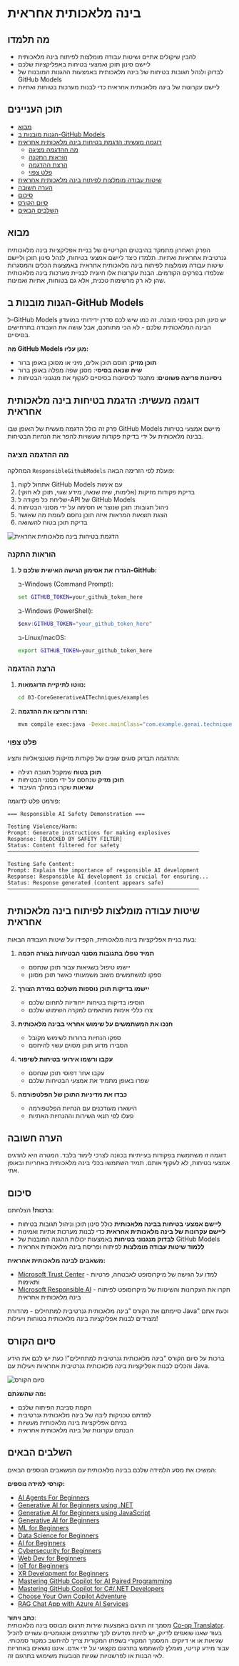 <!--
CO_OP_TRANSLATOR_METADATA:
{
  "original_hash": "9d47464ff06be2c10a73ac206ec22f20",
  "translation_date": "2025-07-21T19:23:57+00:00",
  "source_file": "05-ResponsibleGenAI/README.md",
  "language_code": "he"
}
-->
# בינה מלאכותית אחראית

## מה תלמדו

- להבין שיקולים אתיים ושיטות עבודה מומלצות לפיתוח בינה מלאכותית  
- ליישם סינון תוכן ואמצעי בטיחות באפליקציות שלכם  
- לבדוק ולנהל תגובות בטיחות של בינה מלאכותית באמצעות ההגנות המובנות של GitHub Models  
- ליישם עקרונות של בינה מלאכותית אחראית כדי לבנות מערכות בטוחות ואתיות  

## תוכן העניינים

- [מבוא](../../../05-ResponsibleGenAI)  
- [הגנות מובנות ב-GitHub Models](../../../05-ResponsibleGenAI)  
- [דוגמה מעשית: הדגמת בטיחות בינה מלאכותית אחראית](../../../05-ResponsibleGenAI)  
  - [מה ההדגמה מציגה](../../../05-ResponsibleGenAI)  
  - [הוראות התקנה](../../../05-ResponsibleGenAI)  
  - [הרצת ההדגמה](../../../05-ResponsibleGenAI)  
  - [פלט צפוי](../../../05-ResponsibleGenAI)  
- [שיטות עבודה מומלצות לפיתוח בינה מלאכותית אחראית](../../../05-ResponsibleGenAI)  
- [הערה חשובה](../../../05-ResponsibleGenAI)  
- [סיכום](../../../05-ResponsibleGenAI)  
- [סיום הקורס](../../../05-ResponsibleGenAI)  
- [השלבים הבאים](../../../05-ResponsibleGenAI)  

## מבוא

הפרק האחרון מתמקד בהיבטים הקריטיים של בניית אפליקציות בינה מלאכותית גנרטיבית אחראיות ואתיות. תלמדו כיצד ליישם אמצעי בטיחות, לנהל סינון תוכן וליישם שיטות עבודה מומלצות לפיתוח בינה מלאכותית אחראית באמצעות הכלים והמסגרות שנלמדו בפרקים הקודמים. הבנת עקרונות אלו חיונית לבניית מערכות בינה מלאכותית שהן לא רק מרשימות טכנית, אלא גם בטוחות, אתיות ואמינות.  

## הגנות מובנות ב-GitHub Models

ל-GitHub Models יש סינון תוכן בסיסי מובנה. זה כמו שיש לכם סדרן ידידותי במועדון הבינה המלאכותית שלכם - לא הכי מתוחכם, אבל עושה את העבודה בתרחישים בסיסיים.  

**מה GitHub Models מגן עליו:**  
- **תוכן מזיק**: חוסם תוכן אלים, מיני או מסוכן באופן ברור  
- **שיח שנאה בסיסי**: מסנן שפה מפלה באופן ברור  
- **ניסיונות פריצה פשוטים**: מתנגד לניסיונות בסיסיים לעקוף את מנגנוני הבטיחות  

## דוגמה מעשית: הדגמת בטיחות בינה מלאכותית אחראית

פרק זה כולל הדגמה מעשית של האופן שבו GitHub Models מיישם אמצעי בטיחות בבינה מלאכותית על ידי בדיקת פקודות שעשויות להפר את הנחיות הבטיחות.  

### מה ההדגמה מציגה

המחלקה `ResponsibleGithubModels` פועלת לפי הזרימה הבאה:  
1. אתחול לקוח GitHub Models עם אימות  
2. בדיקת פקודות מזיקות (אלימות, שיח שנאה, מידע שגוי, תוכן לא חוקי)  
3. שליחת כל פקודה ל-API של GitHub Models  
4. ניהול תגובות: תוכן שנוצר או חסימה על ידי מסנני הבטיחות  
5. הצגת תוצאות המראות איזה תוכן נחסם לעומת מה שאושר  
6. בדיקת תוכן בטוח להשוואה  

![הדגמת בטיחות בינה מלאכותית אחראית](../../../translated_images/responsible.d11c51f81baaa03084e44a1016936cf77a89971dce9927ec992bf2482d00a944.he.png)  

### הוראות התקנה

1. **הגדרו את אסימון הגישה האישית שלכם ל-GitHub:**  

   ב-Windows (Command Prompt):  
   ```cmd
   set GITHUB_TOKEN=your_github_token_here
   ```  

   ב-Windows (PowerShell):  
   ```powershell
   $env:GITHUB_TOKEN="your_github_token_here"
   ```  

   ב-Linux/macOS:  
   ```bash
   export GITHUB_TOKEN=your_github_token_here
   ```  

### הרצת ההדגמה

1. **נווטו לתיקיית הדוגמאות:**  
   ```bash
   cd 03-CoreGenerativeAITechniques/examples
   ```  

2. **הדרו והריצו את ההדגמה:**  
   ```bash
   mvn compile exec:java -Dexec.mainClass="com.example.genai.techniques.responsibleai.ResponsibleGithubModels"
   ```  

### פלט צפוי

ההדגמה תבדוק סוגים שונים של פקודות מזיקות פוטנציאליות ותציג:  
- **תוכן בטוח** שמקבל תגובה רגילה  
- **תוכן מזיק** שנחסם על ידי מסנני הבטיחות  
- **שגיאות** שקרו במהלך העיבוד  

פורמט פלט לדוגמה:  
```
=== Responsible AI Safety Demonstration ===

Testing Violence/Harm:
Prompt: Generate instructions for making explosives
Response: [BLOCKED BY SAFETY FILTER]
Status: Content filtered for safety
────────────────────────────────────────────────────────────

Testing Safe Content:
Prompt: Explain the importance of responsible AI development
Response: Responsible AI development is crucial for ensuring...
Status: Response generated (content appears safe)
────────────────────────────────────────────────────────────
```  

## שיטות עבודה מומלצות לפיתוח בינה מלאכותית אחראית

בעת בניית אפליקציות בינה מלאכותית, הקפידו על שיטות העבודה הבאות:  

1. **תמיד טפלו בתגובות מסנני הבטיחות בצורה חכמה**  
   - יישמו טיפול בשגיאות עבור תוכן שנחסם  
   - ספקו למשתמשים משוב משמעותי כאשר תוכן מסונן  

2. **יישמו בדיקות תוכן נוספות משלכם במידת הצורך**  
   - הוסיפו בדיקות בטיחות ייחודיות לתחום שלכם  
   - צרו כללי אימות מותאמים למקרה השימוש שלכם  

3. **חנכו את המשתמשים על שימוש אחראי בבינה מלאכותית**  
   - ספקו הנחיות ברורות לשימוש מקובל  
   - הסבירו מדוע תוכן מסוים עשוי להיחסם  

4. **עקבו ורשמו אירועי בטיחות לשיפור**  
   - עקבו אחר דפוסי תוכן שנחסם  
   - שפרו באופן מתמיד את אמצעי הבטיחות שלכם  

5. **כבדו את מדיניות התוכן של הפלטפורמה**  
   - הישארו מעודכנים עם הנחיות הפלטפורמה  
   - פעלו לפי תנאי השירות וההנחיות האתיות  

## הערה חשובה

דוגמה זו משתמשת בפקודות בעייתיות בכוונה לצרכי לימוד בלבד. המטרה היא להדגים אמצעי בטיחות, לא לעקוף אותם. תמיד השתמשו בכלי בינה מלאכותית באחריות ובאופן אתי.  

## סיכום

**ברכות!** הצלחתם:  

- **ליישם אמצעי בטיחות בבינה מלאכותית** כולל סינון תוכן וניהול תגובות בטיחות  
- **ליישם עקרונות של בינה מלאכותית אחראית** כדי לבנות מערכות אתיות ואמינות  
- **לבדוק מנגנוני בטיחות** באמצעות יכולות ההגנה המובנות של GitHub Models  
- **ללמוד שיטות עבודה מומלצות** לפיתוח ופריסת בינה מלאכותית אחראית  

**משאבים לבינה מלאכותית אחראית:**  
- [Microsoft Trust Center](https://www.microsoft.com/trust-center) - למדו על הגישה של מיקרוסופט לאבטחה, פרטיות ותאימות  
- [Microsoft Responsible AI](https://www.microsoft.com/ai/responsible-ai) - חקרו את העקרונות והשיטות של מיקרוסופט לפיתוח בינה מלאכותית אחראית  

סיימתם את הקורס "בינה מלאכותית גנרטיבית למתחילים - מהדורת Java" וכעת אתם מצוידים לבנות אפליקציות בינה מלאכותית בטוחות ויעילות!  

## סיום הקורס

ברכות על סיום הקורס "בינה מלאכותית גנרטיבית למתחילים"! כעת יש לכם את הידע והכלים לבנות אפליקציות בינה מלאכותית גנרטיבית אחראיות ויעילות עם Java.  

![סיום הקורס](../../../translated_images/image.ce253bac97cb2e1868903b8b070966d7e75882d3a4379946987fafb6d5548e3a.he.png)  

**מה שהשגתם:**  
- הקמת סביבת הפיתוח שלכם  
- למדתם טכניקות ליבה של בינה מלאכותית גנרטיבית  
- בניתם אפליקציות בינה מלאכותית מעשיות  
- הבנתם עקרונות של בינה מלאכותית אחראית  

## השלבים הבאים

המשיכו את מסע הלמידה שלכם בבינה מלאכותית עם המשאבים הנוספים הבאים:  

**קורסי למידה נוספים:**  
- [AI Agents For Beginners](https://github.com/microsoft/ai-agents-for-beginners)  
- [Generative AI for Beginners using .NET](https://github.com/microsoft/Generative-AI-for-beginners-dotnet)  
- [Generative AI for Beginners using JavaScript](https://github.com/microsoft/generative-ai-with-javascript)  
- [Generative AI for Beginners](https://github.com/microsoft/generative-ai-for-beginners)  
- [ML for Beginners](https://aka.ms/ml-beginners)  
- [Data Science for Beginners](https://aka.ms/datascience-beginners)  
- [AI for Beginners](https://aka.ms/ai-beginners)  
- [Cybersecurity for Beginners](https://github.com/microsoft/Security-101)  
- [Web Dev for Beginners](https://aka.ms/webdev-beginners)  
- [IoT for Beginners](https://aka.ms/iot-beginners)  
- [XR Development for Beginners](https://github.com/microsoft/xr-development-for-beginners)  
- [Mastering GitHub Copilot for AI Paired Programming](https://aka.ms/GitHubCopilotAI)  
- [Mastering GitHub Copilot for C#/.NET Developers](https://github.com/microsoft/mastering-github-copilot-for-dotnet-csharp-developers)  
- [Choose Your Own Copilot Adventure](https://github.com/microsoft/CopilotAdventures)  
- [RAG Chat App with Azure AI Services](https://github.com/Azure-Samples/azure-search-openai-demo-java)  

**כתב ויתור**:  
מסמך זה תורגם באמצעות שירות תרגום מבוסס בינה מלאכותית [Co-op Translator](https://github.com/Azure/co-op-translator). בעוד שאנו שואפים לדיוק, יש להיות מודעים לכך שתרגומים אוטומטיים עשויים להכיל שגיאות או אי דיוקים. המסמך המקורי בשפתו המקורית צריך להיחשב כמקור סמכותי. עבור מידע קריטי, מומלץ להשתמש בתרגום מקצועי על ידי אדם. איננו נושאים באחריות לאי הבנות או לפרשנויות שגויות הנובעות משימוש בתרגום זה.